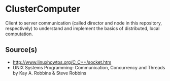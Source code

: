 # ClusterComputer
Client to server communication (called director and node in this repository, respectively) to understand and implement the basics of distributed, local computation.

## Source(s)
* http://www.linuxhowtos.org/C_C++/socket.htm
* UNIX Systems Programming: Communication, Concurrency and Threads by Kay A. Robbins & Steve Robbins